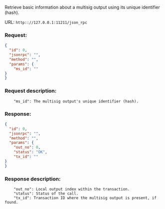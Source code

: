 Retrieve basic information about a multisig output using its unique identifier (hash).

URL: ```http:://127.0.0.1:11211/json_rpc```
### Request: 
```json
{
  "id": 0,
  "jsonrpc": "",
  "method": "",
  "params": {
    "ms_id": ""
}
}
```
### Request description: 
```
    "ms_id": The multisig output's unique identifier (hash).

```
### Response: 
```json
{
  "id": 0,
  "jsonrpc": "",
  "method": "",
  "params": {
    "out_no": 0,
    "status": "OK",
    "tx_id": ""
}
}
```
### Response description: 
```
    "out_no": Local output index within the transaction.
    "status": Status of the call.
    "tx_id": Transaction ID where the multisig output is present, if found.

```
